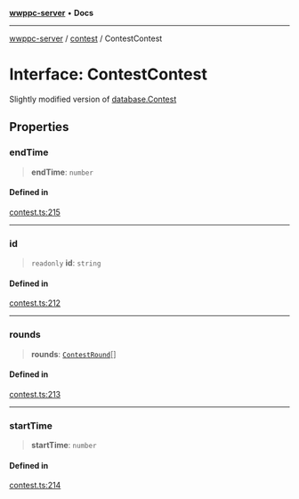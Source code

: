 [**wwppc-server**](../../README.md) • **Docs**

***

[wwppc-server](../../modules.md) / [contest](../README.md) / ContestContest

# Interface: ContestContest

Slightly modified version of [database.Contest](../../database/interfaces/Contest.md)

## Properties

### endTime

> **endTime**: `number`

#### Defined in

[contest.ts:215](https://github.com/WWPPC/WWPPC-server/blob/96bcc74e00ec496e35202c4bddfc3a060fa4a556/src/contest.ts#L215)

***

### id

> `readonly` **id**: `string`

#### Defined in

[contest.ts:212](https://github.com/WWPPC/WWPPC-server/blob/96bcc74e00ec496e35202c4bddfc3a060fa4a556/src/contest.ts#L212)

***

### rounds

> **rounds**: [`ContestRound`](ContestRound.md)[]

#### Defined in

[contest.ts:213](https://github.com/WWPPC/WWPPC-server/blob/96bcc74e00ec496e35202c4bddfc3a060fa4a556/src/contest.ts#L213)

***

### startTime

> **startTime**: `number`

#### Defined in

[contest.ts:214](https://github.com/WWPPC/WWPPC-server/blob/96bcc74e00ec496e35202c4bddfc3a060fa4a556/src/contest.ts#L214)
